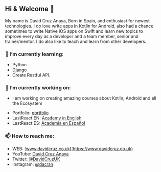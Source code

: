 ## Hi & Welcome 👋
My name is David Cruz Anaya, Born in Spain, and enthusiast for newest technologies.
I do love write apps in Kotlin for Android, also had a chance sometimes to write Native iOS apps on Swift and 
learn new topics to improve every day as a developer and a team member, senior and trainer/mentor.
I do also like to teach and learn from other developers.

### 🌱 I’m currently learning:
- Python
- Django
- Create Restful API.

### 🔭 I’m currently working on:
* I am working on creating amazing courses about Kotlin, Android and all the Ecosystem
- Portfolio: [portfolio](https://www.davidcruz.co.uk/potfolio)
- LastReact EN: [Academy in English](https://www.lastreact.uk/)
- LastReact ES: [Academia en Español](https://www.lastreact.com/)

### 📫 How to reach me:
- WEB: [www.davidcruz.co.uk](https://www.davidcruz.co.uk)
- YouTube: [David Cruz Anaya](https://www.youtube.com/c/DavidCruzAnaya)
- Twitter: [@DavidCruzUK](https://twitter.com/davidcruzuk)
- Instagram: [@dacran](https://www.instagram.com/dacran)

<!--
**DavidCruzUK/DavidCruzUK** is a ✨ _special_ ✨ repository because its `README.md` (this file) appears on your GitHub profile.

Here are some ideas to get you started:

- 🔭 I’m currently working on ...
- 🌱 I’m currently learning ...
- 👯 I’m looking to collaborate on ...
- 🤔 I’m looking for help with ...
- 💬 Ask me about ...
- 📫 How to reach me: ...
- 😄 Pronouns: ...
- ⚡ Fun fact: ...
-->
